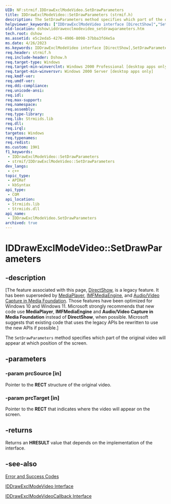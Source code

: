 ```yaml
---
UID: NF:strmif.IDDrawExclModeVideo.SetDrawParameters
title: IDDrawExclModeVideo::SetDrawParameters (strmif.h)
description: The SetDrawParameters method specifies which part of the original video will appear at which position of the screen.
helpviewer_keywords: ["IDDrawExclModeVideo interface [DirectShow]","SetDrawParameters method","IDDrawExclModeVideo.SetDrawParameters","IDDrawExclModeVideo::SetDrawParameters","IDDrawExclModeVideoSetDrawParameters","SetDrawParameters","SetDrawParameters method [DirectShow]","SetDrawParameters method [DirectShow]","IDDrawExclModeVideo interface","dshow.iddrawexclmodevideo_setdrawparameters","strmif/IDDrawExclModeVideo::SetDrawParameters"]
old-location: dshow\iddrawexclmodevideo_setdrawparameters.htm
tech.root: dshow
ms.assetid: e5c2eda5-4276-4906-8098-37bba3fd4e5a
ms.date: 4/26/2023
ms.keywords: IDDrawExclModeVideo interface [DirectShow],SetDrawParameters method, IDDrawExclModeVideo.SetDrawParameters, IDDrawExclModeVideo::SetDrawParameters, IDDrawExclModeVideoSetDrawParameters, SetDrawParameters, SetDrawParameters method [DirectShow], SetDrawParameters method [DirectShow],IDDrawExclModeVideo interface, dshow.iddrawexclmodevideo_setdrawparameters, strmif/IDDrawExclModeVideo::SetDrawParameters
req.header: strmif.h
req.include-header: Dshow.h
req.target-type: Windows
req.target-min-winverclnt: Windows 2000 Professional [desktop apps only]
req.target-min-winversvr: Windows 2000 Server [desktop apps only]
req.kmdf-ver: 
req.umdf-ver: 
req.ddi-compliance: 
req.unicode-ansi: 
req.idl: 
req.max-support: 
req.namespace: 
req.assembly: 
req.type-library: 
req.lib: Strmiids.lib
req.dll: 
req.irql: 
targetos: Windows
req.typenames: 
req.redist: 
ms.custom: 19H1
f1_keywords:
 - IDDrawExclModeVideo::SetDrawParameters
 - strmif/IDDrawExclModeVideo::SetDrawParameters
dev_langs:
 - c++
topic_type:
 - APIRef
 - kbSyntax
api_type:
 - COM
api_location:
 - Strmiids.lib
 - Strmiids.dll
api_name:
 - IDDrawExclModeVideo.SetDrawParameters
archived: true
---
```


# IDDrawExclModeVideo::SetDrawParameters


## -description

\[The feature associated with this page, [DirectShow](/windows/win32/directshow/directshow), is a legacy feature. It has been superseded by [MediaPlayer](/uwp/api/Windows.Media.Playback.MediaPlayer), [IMFMediaEngine](/windows/win32/api/mfmediaengine/nn-mfmediaengine-imfmediaengine), and [Audio/Video Capture in Media Foundation](/windows/win32/medfound/audio-video-capture-in-media-foundation). Those features have been optimized for Windows 10 and Windows 11. Microsoft strongly recommends that new code use **MediaPlayer**, **IMFMediaEngine** and **Audio/Video Capture in Media Foundation** instead of **DirectShow**, when possible. Microsoft suggests that existing code that uses the legacy APIs be rewritten to use the new APIs if possible.\]

The <code>SetDrawParameters</code> method specifies which part of the original video will appear at which position of the screen.

## -parameters

### -param prcSource [in]

Pointer to the <b>RECT</b> structure of the original video.

### -param prcTarget [in]

Pointer to the <b>RECT</b> that indicates where the video will appear on the screen.

## -returns

Returns an <b>HRESULT</b> value that depends on the implementation of the interface.

## -see-also

<a href="/windows/desktop/DirectShow/error-and-success-codes">Error and Success Codes</a>



<a href="/windows/desktop/api/strmif/nn-strmif-iddrawexclmodevideo">IDDrawExclModeVideo Interface</a>



<a href="/windows/desktop/api/strmif/nn-strmif-iddrawexclmodevideocallback">IDDrawExclModeVideoCallback Interface</a>